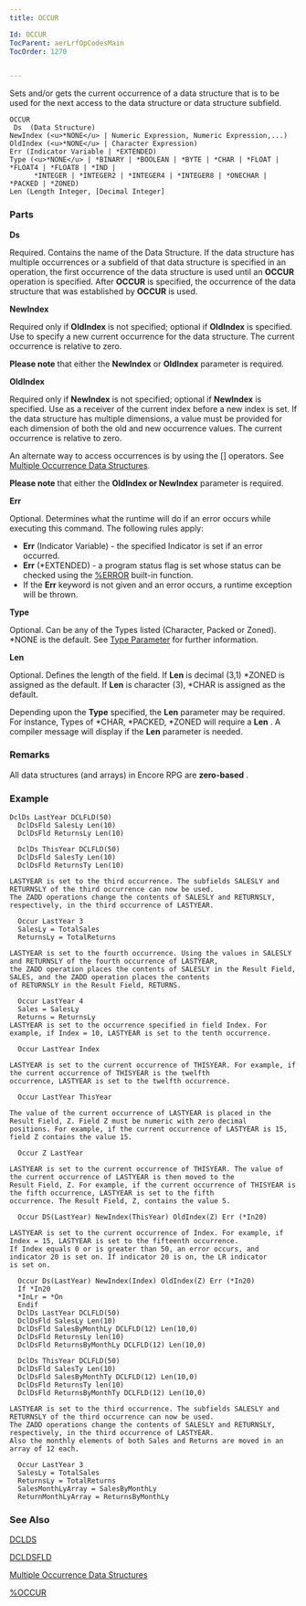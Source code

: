 ```yaml
---
title: OCCUR

Id: OCCUR
TocParent: aerLrfOpCodesMain
TocOrder: 1270


---
```


Sets and/or gets the current occurrence of a data structure that is to be used for the next access to the data structure or data structure subfield. 

```
OCCUR 
 Ds  (Data Structure)
NewIndex (<u>*NONE</u> | Numeric Expression, Numeric Expression,...)
OldIndex (<u>*NONE</u> | Character Expression)
Err (Indicator Variable | *EXTENDED)
Type (<u>*NONE</u> | *BINARY | *BOOLEAN | *BYTE | *CHAR | *FLOAT | *FLOAT4 | *FLOAT8 | *IND | 
      *INTEGER | *INTEGER2 | *INTEGER4 | *INTEGER8 | *ONECHAR | *PACKED | *ZONED)
Len (Length Integer, [Decimal Integer]      
```

### Parts

**Ds** 

Required. Contains the name of the Data Structure. If the data structure has multiple occurrences or a subfield of that data structure is specified in an operation, the first occurrence of the data structure is used until an **OCCUR** operation is specified. After **OCCUR** is specified, the occurrence of the data structure that was established by **OCCUR** is used.


**NewIndex** 

Required only if **OldIndex** is not specified; optional if **OldIndex** is specified. Use to specify a new current occurrence for the data structure. The current occurrence is relative to zero. 

**Please note** that either the **NewIndex** or **OldIndex** parameter is required.


**OldIndex** 

Required only if **NewIndex** is not specified; optional if **NewIndex** is specified. Use as a receiver of the current index before a new index is set. If the data structure has multiple dimensions, a value must be provided for each dimension of both the old and new occurrence values. The current occurrence is relative to zero. 

An alternate way to access occurrences is by using the [] operators. See [Multiple Occurrence Data Structures](Mult_Occur_DS.html).


**Please note** that either the **OldIndex or NewIndex** parameter is required.


**Err** 

Optional. Determines what the runtime will do if an error occurs while executing this command. The following rules apply: 

- **Err** (Indicator Variable) - the specified Indicator is set if an error occurred.
- **Err** (*EXTENDED) - a program status flag is set whose status can be checked using the [%ERROR](ERROR_Function.html) built-in function.
- If the **Err** keyword is not given and an error occurs, a runtime exception will be thrown.


**Type** 

Optional. Can be any of the Types listed (Character, Packed or Zoned). *NONE is the default. See [Type Parameter](Type_Parameter.html) for further information.


**Len** 

Optional. Defines the length of the field. If **Len** is decimal (3,1) *ZONED is assigned as the default. If **Len** is character (3), *CHAR is assigned as the default. 

Depending upon the **Type** specified, the **Len** parameter may be required. For instance, Types of *CHAR, *PACKED, *ZONED will require a **Len** . A compiler message will display if the **Len** parameter is needed.


### Remarks
All data structures (and arrays) in Encore RPG are **zero-based** . 

### Example

```
DclDs LastYear DCLFLD(50)
  DclDsFld SalesLy Len(10)
  DclDsFld ReturnsLy Len(10)

  DclDs ThisYear DCLFLD(50)
  DclDsFld SalesTy Len(10)
  DclDsFld ReturnsTy Len(10) 

LASTYEAR is set to the third occurrence. The subfields SALESLY and RETURNSLY of the third occurrence can now be used. 
The ZADD operations change the contents of SALESLY and RETURNSLY, respectively, in the third occurrence of LASTYEAR. 

  Occur LastYear 3
  SalesLy = TotalSales
  ReturnsLy = TotalReturns 

LASTYEAR is set to the fourth occurrence. Using the values in SALESLY and RETURNSLY of the fourth occurrence of LASTYEAR,
the ZADD operation places the contents of SALESLY in the Result Field, SALES, and the ZADD operation places the contents
of RETURNSLY in the Result Field, RETURNS. 

  Occur LastYear 4
  Sales = SalesLy
  Returns = ReturnsLy 
LASTYEAR is set to the occurrence specified in field Index. For example, if Index = 10, LASTYEAR is set to the tenth occurrence. 

  Occur LastYear Index 

LASTYEAR is set to the current occurrence of THISYEAR. For example, if the current occurrence of THISYEAR is the twelfth 
occurrence, LASTYEAR is set to the twelfth occurrence. 

  Occur LastYear ThisYear 

The value of the current occurrence of LASTYEAR is placed in the Result Field, Z. Field Z must be numeric with zero decimal
positions. For example, if the current occurrence of LASTYEAR is 15, field Z contains the value 15. 

  Occur Z LastYear 

LASTYEAR is set to the current occurrence of THISYEAR. The value of the current occurrence of LASTYEAR is then moved to the
Result Field, Z. For example, if the current occurrence of THISYEAR is the fifth occurrence, LASTYEAR is set to the fifth 
occurrence. The Result Field, Z, contains the value 5. 

  Occur DS(LastYear) NewIndex(ThisYear) OldIndex(Z) Err (*In20) 

LASTYEAR is set to the current occurrence of Index. For example, if Index = 15, LASTYEAR is set to the fifteenth occurrence.
If Index equals 0 or is greater than 50, an error occurs, and indicator 20 is set on. If indicator 20 is on, the LR indicator 
is set on. 

  Occur Ds(LastYear) NewIndex(Index) OldIndex(Z) Err (*In20)
  If *In20
  *InLr = *On
  Endif 
  DclDs LastYear DCLFLD(50)
  DclDsFld SalesLy Len(10)
  DclDsFld SalesByMonthLy DCLFLD(12) Len(10,0)
  DclDsFld ReturnsLy len(10)
  DclDsFld ReturnsByMonthLy DCLFLD(12) Len(10,0)

  DclDs ThisYear DCLFLD(50)
  DclDsFld SalesTy Len(10)
  DclDsFld SalesByMonthTy DCLFLD(12) Len(10,0)
  DclDsFld ReturnsTy len(10)
  DclDsFld ReturnsByMonthTy DCLFLD(12) Len(10,0) 

LASTYEAR is set to the third occurrence. The subfields SALESLY and RETURNSLY of the third occurrence can now be used.
The ZADD operations change the contents of SALESLY and RETURNSLY, respectively, in the third occurrence of LASTYEAR.
Also the monthly elements of both Sales and Returns are moved in an array of 12 each. 

  Occur LastYear 3
  SalesLy = TotalSales
  ReturnsLy = TotalReturns
  SalesMonthLyArray = SalesByMonthLy
  ReturnMonthLyArray = ReturnsByMonthLy 
```

### See Also
[DCLDS](DCLDS.html)

[DCLDSFLD](DCLDSFLD.html)

[Multiple Occurrence Data Structures](Mult_Occur_DS.html)

[%OCCUR](OCCUR_Function.html) 

